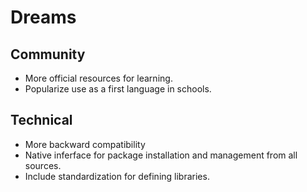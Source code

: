 # Dreams

## Community

- More official resources for learning.
- Popularize use as a first language in schools.

## Technical

- More backward compatibility
- Native inferface for package installation and management from all sources.
- Include standardization for defining libraries.